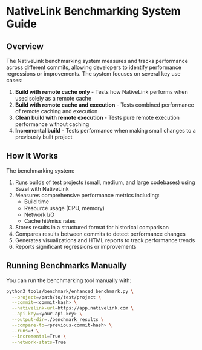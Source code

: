 # NativeLink Benchmarking System Guide

## Overview

The NativeLink benchmarking system measures and tracks performance across different commits, allowing developers to identify performance regressions or improvements. The system focuses on several key use cases:

1. **Build with remote cache only** - Tests how NativeLink performs when used solely as a remote cache
2. **Build with remote cache and execution** - Tests combined performance of remote caching and execution
3. **Clean build with remote execution** - Tests pure remote execution performance without caching
4. **Incremental build** - Tests performance when making small changes to a previously built project

## How It Works

The benchmarking system:

1. Runs builds of test projects (small, medium, and large codebases) using Bazel with NativeLink
2. Measures comprehensive performance metrics including:
   - Build time
   - Resource usage (CPU, memory)
   - Network I/O
   - Cache hit/miss rates
3. Stores results in a structured format for historical comparison
4. Compares results between commits to detect performance changes
5. Generates visualizations and HTML reports to track performance trends
6. Reports significant regressions or improvements

## Running Benchmarks Manually

You can run the benchmarking tool manually with:

```bash
python3 tools/benchmark/enhanced_benchmark.py \
  --project=/path/to/test/project \
  --commit=<commit-hash> \
  --nativelink-url=https://app.nativelink.com \
  --api-key=<your-api-key> \
  --output-dir=./benchmark_results \
  --compare-to=<previous-commit-hash> \
  --runs=3 \
  --incremental=True \
  --network-stats=True